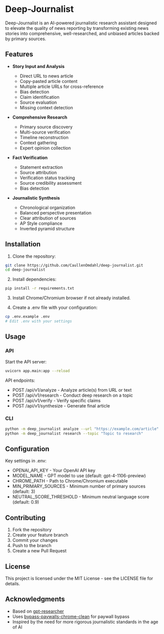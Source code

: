 # Deep-Journalist

Deep-Journalist is an AI-powered journalistic research assistant designed to elevate the quality of news reporting by transforming existing news stories into comprehensive, well-researched, and unbiased articles backed by primary sources.

## Features

- **Story Input and Analysis**
  - Direct URL to news article
  - Copy-pasted article content
  - Multiple article URLs for cross-reference
  - Bias detection
  - Claim identification
  - Source evaluation
  - Missing context detection

- **Comprehensive Research**
  - Primary source discovery
  - Multi-source verification
  - Timeline reconstruction
  - Context gathering
  - Expert opinion collection

- **Fact Verification**
  - Statement extraction
  - Source attribution
  - Verification status tracking
  - Source credibility assessment
  - Bias detection

- **Journalistic Synthesis**
  - Chronological organization
  - Balanced perspective presentation
  - Clear attribution of sources
  - AP Style compliance
  - Inverted pyramid structure

## Installation

1. Clone the repository:
```bash
git clone https://github.com/CaullenOmdahl/deep-journalist.git
cd deep-journalist
```

2. Install dependencies:
```bash
pip install -r requirements.txt
```

3. Install Chrome/Chromium browser if not already installed.

4. Create a .env file with your configuration:
```bash
cp .env.example .env
# Edit .env with your settings
```

## Usage

### API

Start the API server:
```bash
uvicorn app.main:app --reload
```

API endpoints:
- POST /api/v1/analyze - Analyze article(s) from URL or text
- POST /api/v1/research - Conduct deep research on a topic
- POST /api/v1/verify - Verify specific claims
- POST /api/v1/synthesize - Generate final article

### CLI

```bash
python -m deep_journalist analyze --url "https://example.com/article"
python -m deep_journalist research --topic "Topic to research"
```

## Configuration

Key settings in .env:
- OPENAI_API_KEY - Your OpenAI API key
- MODEL_NAME - GPT model to use (default: gpt-4-1106-preview)
- CHROME_PATH - Path to Chrome/Chromium executable
- MIN_PRIMARY_SOURCES - Minimum number of primary sources (default: 3)
- NEUTRAL_SCORE_THRESHOLD - Minimum neutral language score (default: 0.9)

## Contributing

1. Fork the repository
2. Create your feature branch
3. Commit your changes
4. Push to the branch
5. Create a new Pull Request

## License

This project is licensed under the MIT License - see the LICENSE file for details.

## Acknowledgments

- Based on [gpt-researcher](https://github.com/assafelovic/gpt-researcher)
- Uses [bypass-paywalls-chrome-clean](https://gitflic.ru/project/magnolia1234/bypass-paywalls-chrome-clean) for paywall bypass
- Inspired by the need for more rigorous journalistic standards in the age of AI 